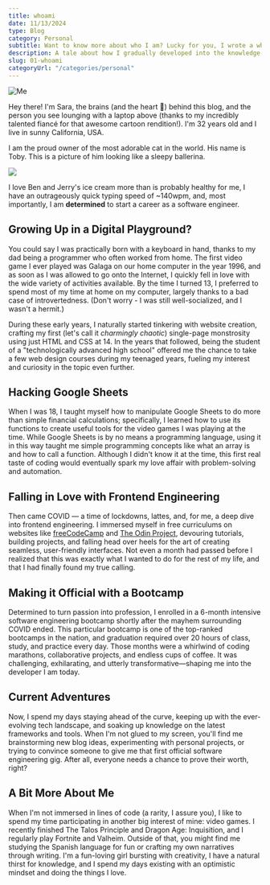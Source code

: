 ```yaml
---
title: whoami
date: 11/13/2024
type: Blog
category: Personal
subtitle: Want to know more about who I am? Lucky for you, I wrote a whole post about it!
description: A tale about how I gradually developed into the knowledge-hungry software engineer that graces your presence today, plus some other tidbits about me.
slug: 01-whoami
categoryUrl: "/categories/personal"
---
```


<img class="tiny-avatar" src="/images/avatar2.png" alt="Me" />

Hey there! I'm Sara, the brains (and the heart 💖) behind this blog, and the person you see lounging with a laptop above (thanks to my incredibly talented fiancé for that awesome cartoon rendition!). I'm 32 years old and I live in sunny California, USA.

I am the proud owner of the most adorable cat in the world. His name is Toby. This is a picture of him looking like a sleepy ballerina.

<img class="toby-img" src="/images/toby.jpg" />

I love Ben and Jerry's ice cream more than is probably healthy for me, I have an outrageously quick typing speed of ~140wpm, and, most importantly, I am **determined** to start a career as a software engineer.

## Growing Up in a Digital Playground?

You could say I was practically born with a keyboard in hand, thanks to my dad being a programmer who often worked from home. The first video game I ever played was Galaga on our home computer in the year 1996, and as soon as I was allowed to go onto the Internet, I quickly fell in love with the wide variety of activities available. By the time I turned 13, I preferred to spend most of my time at home on my computer, largely thanks to a bad case of introvertedness. (Don't worry - I was still well-socialized, and I wasn't a hermit.)

During these early years, I naturally started tinkering with website creation, crafting my first (let's call it _charmingly chaotic_) single-page monstrosity using just HTML and CSS at 14. In the years that followed, being the student of a "technologically advanced high school" offered me the chance to take a few web design courses during my teenaged years, fueling my interest and curiosity in the topic even further.

## Hacking Google Sheets

When I was 18, I taught myself how to manipulate Google Sheets to do more than simple financial calculations; specifically, I learned how to use its functions to create useful tools for the video games I was playing at the time. While Google Sheets is by no means a programming language, using it in this way taught me simple programming concepts like what an array is and how to call a function. Although I didn't know it at the time, this first real taste of coding would eventually spark my love affair with problem-solving and automation.

## Falling in Love with Frontend Engineering

Then came COVID — a time of lockdowns, lattes, and, for me, a deep dive into frontend engineering. I immersed myself in free curriculums on websites like <a href="https://freecodecamp.org">freeCodeCamp</a> and <a href="https://theodinproject.com">The Odin Project</a>, devouring tutorials, building projects, and falling head over heels for the art of creating seamless, user-friendly interfaces. Not even a month had passed before I realized that this was exactly what I wanted to do for the rest of my life, and that I had finally found my true calling.

## Making it Official with a Bootcamp

Determined to turn passion into profession, I enrolled in a 6-month intensive software engineering bootcamp shortly after the mayhem surrounding COVID ended. This particular bootcamp is one of the top-ranked bootcamps in the nation, and graduation required over 20 hours of class, study, and practice every day. Those months were a whirlwind of coding marathons, collaborative projects, and endless cups of coffee. It was challenging, exhilarating, and utterly transformative—shaping me into the developer I am today.

## Current Adventures

Now, I spend my days staying ahead of the curve, keeping up with the ever-evolving tech landscape, and soaking up knowledge on the latest frameworks and tools. When I'm not glued to my screen, you'll find me brainstorming new blog ideas, experimenting with personal projects, or trying to convince someone to give me that first official software engineering gig. After all, everyone needs a chance to prove their worth, right?

## A Bit More About Me

When I'm not immersed in lines of code (a rarity, I assure you), I like to spend my time participating in another big interest of mine: video games. I recently finished The Talos Principle and Dragon Age: Inquisition, and I regularly play Fortnite and Valheim. Outside of that, you might find me studying the Spanish language for fun or crafting my own narratives through writing. I'm a fun-loving girl bursting with creativity, I have a natural thirst for knowledge, and I spend my days existing with an optimistic mindset and doing the things I love.
